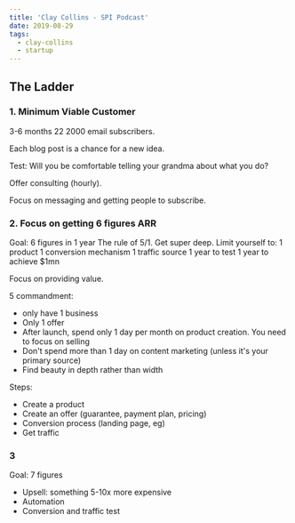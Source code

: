 ```yaml
---
title: 'Clay Collins - SPI Podcast'
date: 2019-08-29
tags:
  - clay-collins
  - startup
---
```


## The Ladder

### 1. Minimum Viable Customer

3-6 months
22
2000 email subscribers.

Each blog post is a chance for a new idea.

Test: Will you be comfortable telling your grandma about what you do?

Offer consulting (hourly).

Focus on messaging and getting people to subscribe.

### 2. Focus on getting 6 figures ARR

Goal: 6 figures in 1 year
The rule of 5/1. Get super deep. Limit yourself to:
1 product
1 conversion mechanism
1 traffic source
1 year to test
1 year to achieve $1mn

Focus on providing value.

5 commandment:

- only have 1 business
- Only 1 offer
- After launch, spend only 1 day per month on product creation. You need to focus on selling
- Don't spend more than 1 day on content marketing (unless it's your primary source)
- Find beauty in depth rather than width

Steps:

- Create a product
- Create an offer (guarantee, payment plan, pricing)
- Conversion process (landing page, eg)
- Get traffic

### 3

Goal: 7 figures

- Upsell: something 5-10x more expensive
- Automation
- Conversion and traffic test
